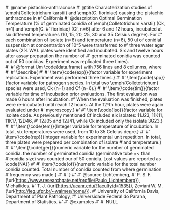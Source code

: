 #' @name pistachio-anthracnose
#' @title Characterization studies of \emph{Colletotrichum karstii} and \emph{C. fioriniae} causing the pistachio anthracnose in 
#' California
#' @description Optimal Germination Temperature (\% of germinated conidia of \emph{Colletotrichum karstii} (Ck, n=1) and \emph{C.
#' fioriniae} (Cf, n=6) after 6 and 12 hours, incubated at six different temperatures (10, 15, 20, 25, 30 and 35 Celsius degree). For
#' each combination of isolate (n=6) and temperature (n=6), 50 ul of conidial suspension at concentration of 10^5 were transferred to
#' three water agar plates (2% WA). plates were identified and incubated. Six and twelve hours after assay preparation the number of
#' germinated conidia was counted out of 50 conidias. Experiment was replicated three times).      
#'
#' @format Um \code{data.frame} with 756 lines and 8 collunms, where
#'
#' \describe{
#'
#' \item{\code{exp}}{factor variable for experiment replication. Experiment was performed three times.}
#'
#' \item{\code{spp}}{factor variable for pathogen species. In total two \emph{Colletotrichum} species were used, Ck (n=1) and Cf (n=6).}
#'
#' \item{\code{tim}}{factor variable for time of incubation prior evaluations. The first evaluation was made 6 hours after incubation.
#' When the evaluation was finished, plates were re-incubated until reach 12 hours. At the 12^th hour, plates were again evaluated under
#' mycroscopy.}
#'
#' \item{\code{iso}}{factor variable for isolate code. As previously mentioned Cf included six isolates: 11J23, 11K11, 11K17, 12D46,
#' 12J05 and 12J41, while Ck included only the isolate 3G23.}
#'
#' \item{\code{tem}}{Integer variable for temperature of incubation. In total, six temperatures were used, from 10 to 35 Celcius degre.}
#' 
#' \item{\code{rep}}{Integer variable for experimental unit repetition. In total, three plates were prepared per combination of isolate
#'and temperature.}
#' 
#' \item{\code{ger}}{numeric variable for the number of germinated conidia. the number of germinated conidia (germinative tube =< than
#'conidia size) was counted our of 50 conidia. Lost values are reported as \code{NA}}
#' 
#' \item{\code{of}}{numeric variable for the total number conidia counted. Total number of conidia counted from where germination
#'frequency was made.}
#'
#' }
#'
#' @source Lichtemberg,
#'     P. S. F. (\url{https://www.researchgate.net/profile/Paulo_Lichtemberg}), Michailides,
#'     T. J. (\url{https://ucanr.edu/?facultyid=1535}), Zeviani W. M. (\url{http://leg.ufpr.br/~walmes/home/}).
#' University of California Davis, Department of Plant Pathology,
#' Universidade Federal do Paraná, Department of Statistics.
#'
#' @examples
#'
#'
NULL
